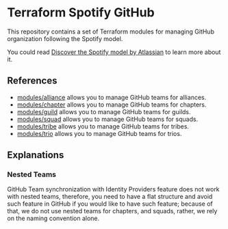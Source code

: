 # Terraform Spotify GitHub

This repository contains a set of Terraform modules for managing GitHub organization following the Spotify model.

You could read [Discover the Spotify model by Atlassian](https://www.atlassian.com/agile/agile-at-scale/spotify) to
learn more about it.

## References

- [modules/alliance](./modules/alliance/README.md) allows you to manage GitHub teams for alliances.
- [modules/chapter](./modules/chapter/README.md) allows you to manage GitHub teams for chapters.
- [modules/guild](./modules/guild/README.md) allows you to manage GitHub teams for guilds.
- [modules/squad](./modules/squad/README.md) allows you to manage GitHub teams for squads.
- [modules/tribe](./modules/tribe/README.md) allows you to manage GitHub teams for tribes.
- [modules/trio](./modules/trio/README.md) allows you to manage GitHub teams for trios.

## Explanations

### Nested Teams

GitHub Team synchronization with Identity Providers feature does not work with nested teams, therefore, you need to have
a flat structure and avoid such feature in GitHub if you would like to have such feature; because of that, we do not use
nested teams for chapters, and squads, rather, we rely on the naming convention alone.
